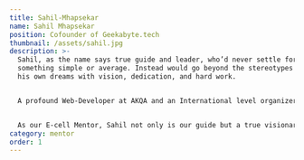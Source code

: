 ```yaml
---
title: Sahil-Mhapsekar
name: Sahil Mhapsekar
position: Cofounder of Geekabyte.tech
thumbnail: /assets/sahil.jpg
description: >-
  Sahil, as the name says true guide and leader, who’d never settle for
  something simple or average. Instead would go beyond the stereotypes and craft
  his own dreams with vision, dedication, and hard work.


  A profound Web-Developer at AKQA and an International level organizer of REACT conferences under the banner of “REACT INDIA”. Under his present website Geekabyte, he takes workshops and talks on topics revolving around REACT, REACT JS and Graph QL with his team of expert Web Developers.


  As our E-cell Mentor, Sahil not only is our guide but a true visionary and motivation behind every successful projects and startups. He is a perfect example of how a leader should be! 
category: mentor
order: 1
---
```

